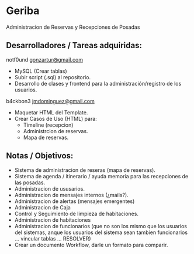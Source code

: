 Geriba
======

Administracion de Reservas y Recepciones de Posadas


Desarrolladores / Tareas adquiridas:
-----------------------------------

notf0und gonzartur@gmail.com
+ MySQL (Crear tablas)
+ Subir script (.sql) al repositorio.
+ Desarrollo de clases y frontend para la administración/registro de los usuarios.

b4ckbon3 jmdominguez@gmail.com
+ Maquetar HTML del Template.
+ Crear Casos de Uso (HTML) para:
    - Timeline (recepcion)
    - Administrcion de reservas.
    - Mapa de reservas.


Notas / Objetivos:
-----------------

+ Sistema de administracion de reseras (mapa de reservas).
+ Sistema de agenda / itinerario / ayuda memoria para las recepciones de las posadas.
+ Administracion de ususarios.
+ Administracion de mensajes internos (¿mails?).
+ Administracion de alertas (mensajes emergentes) 
+ Administracion de Caja
+ Control y Seguimiento de limpieza de habitaciones.
+ Administracion de habitaciones
+ Administracion de funcionarios (que no son los mismo que los usuarios del sistemas, anque los usuarios del sistema sean tambien funcionarios ... vincular tablas ... RESOLVER)
+ Crear un documento Workflow, darle un formato para comparir.

